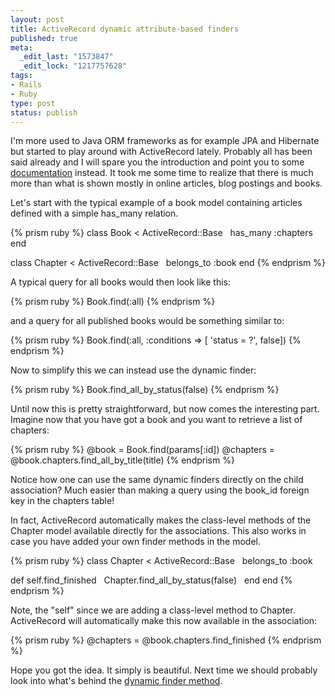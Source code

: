 ```yaml
---
layout: post
title: ActiveRecord dynamic attribute-based finders
published: true
meta:
  _edit_last: "1573847"
  _edit_lock: "1217757628"
tags:
- Rails
- Ruby
type: post
status: publish
---
```

I'm more used to Java ORM frameworks as for example JPA and Hibernate but started to play around with ActiveRecord lately. Probably all has been said already and I will spare you the introduction and point you to some [documentation](http://rails-doc.org/rails/ActiveRecord/Base) instead. It took me some time to realize that there is much more than what is shown mostly in online articles, blog postings and books. 

Let's start with the typical example of a book model containing articles defined with a simple has_many relation.

{% prism ruby %}
class Book < ActiveRecord::Base  
  has_many :chapters
end

class Chapter < ActiveRecord::Base  
  belongs_to :book
end
{% endprism %}

A typical query for all books would then look like this:

{% prism ruby %}
Book.find(:all)
{% endprism %}

and a query for all published books would be something similar to:

{% prism ruby %}
Book.find(:all, :conditions => [ 'status = ?', false])
{% endprism %}

Now to simplify this we can instead use the dynamic finder:

{% prism ruby %}
Book.find_all_by_status(false)
{% endprism %}

Until now this is pretty straightforward, but now comes the interesting part. Imagine now that you have got a book and you want to retrieve a list of chapters:

{% prism ruby %}
@book = Book.find(params[:id])
@chapters = @book.chapters.find_all_by_title(title)
{% endprism %}

Notice how one can use the same dynamic finders directly on the child association? Much easier than making a query using the book_id foreign key in the chapters table!

In fact, ActiveRecord automatically makes the class-level methods of the Chapter model available directly for the associations. This also works in case you have added your own finder methods in the model.

{% prism ruby %}
class Chapter < ActiveRecord::Base  
  belongs_to :book  

  def self.find_finished  
    Chapter.find_all_by_status(false)  
  end
end
{% endprism %}

Note, the "self" since we are adding a class-level method to Chapter. ActiveRecord will automatically make this now available in the association:

{% prism ruby %}
@chapters = @book.chapters.find_finished
{% endprism %}

Hope you got the idea. It simply is beautiful. Next time we should probably look into what's behind the [dynamic finder method](http://rails-doc.org/rails/ActiveRecord/Base/find/class).
